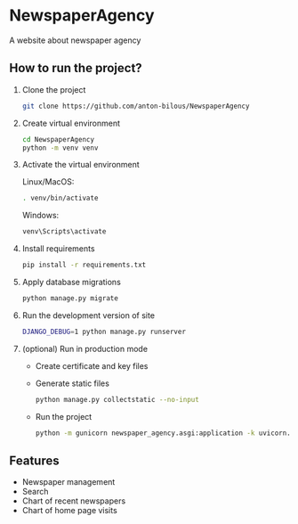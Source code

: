 # NewspaperAgency
A website about newspaper agency

## How to run the project?

1. Clone the project

   ```bash
   git clone https://github.com/anton-bilous/NewspaperAgency
   ```

2. Create virtual environment

    ```bash
    cd NewspaperAgency
    python -m venv venv
    ```

3. Activate the virtual environment

   Linux/MacOS:

   ```bash
   . venv/bin/activate
   ```

   Windows:

   ```cmd
   venv\Scripts\activate
   ```

4. Install requirements

   ```bash
   pip install -r requirements.txt
   ```

5. Apply database migrations

   ```bash
   python manage.py migrate
   ```

6. Run the development version of site

   ```bash
   DJANGO_DEBUG=1 python manage.py runserver
   ```

7. (optional) Run in production mode

   - Create certificate and key files
   - Generate static files

     ```bash
     python manage.py collectstatic --no-input
     ```

   - Run the project

     ```bash
     python -m gunicorn newspaper_agency.asgi:application -k uvicorn.workers.UvicornWorker --certfile cert.crt --keyfile cert.key
     ```

## Features
- Newspaper management
- Search
- Chart of recent newspapers
- Chart of home page visits
